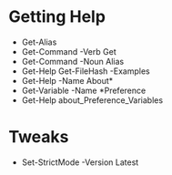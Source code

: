 # Getting Help
- Get-Alias
- Get-Command -Verb Get
- Get-Command -Noun Alias
- Get-Help Get-FileHash -Examples
- Get-Help -Name About*
- Get-Variable -Name *Preference
- Get-Help about_Preference_Variables
# Tweaks
- Set-StrictMode -Version Latest
